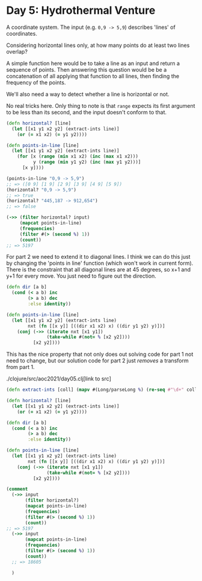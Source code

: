 # Day 5: Hydrothermal Venture

A coordinate system. The input (e.g. `0,9 -> 5,9`) describes 'lines' of coordinates.

Considering horizontal lines only, at how many points do at least two lines overlap?

A simple function here would be to take a line as an input and return a sequence of points. Then answering this question would be be a concatenation of all applying that function to all lines, then finding the frequency of the points.

We'll also need a way to detect whether a line is horizontal or not.

No real tricks here. Only thing to note is that `range` expects its first argument to be less than its second, and the input doesn't conform to that.

``` clojure
(defn horizontal? [line]
  (let [[x1 y1 x2 y2] (extract-ints line)]
    (or (= x1 x2) (= y1 y2))))

(defn points-in-line [line]
  (let [[x1 y1 x2 y2] (extract-ints line)]
    (for [x (range (min x1 x2) (inc (max x1 x2)))
          y (range (min y1 y2) (inc (max y1 y2)))]
      [x y])))

(points-in-line "0,9 -> 5,9")
;; => ([0 9] [1 9] [2 9] [3 9] [4 9] [5 9])
(horizontal? "0,9 -> 5,9")
;; => true
(horizontal? "445,187 -> 912,654")
;; => false

(->> (filter horizontal? input)
     (mapcat points-in-line)
     (frequencies)
     (filter #(> (second %) 1))
     (count))
;; => 5197
```

For part 2 we need to extend it to diagonal lines. I think we can do this just by changing the 'points in line' function (which won't work in current form). There is the constraint that all diagonal lines are at 45 degrees, so x+1 and y+1 for every move. You just need to figure out the direction.

``` clojure
(defn dir [a b]
  (cond (< a b) inc
        (> a b) dec
        :else identity))

(defn points-in-line [line]
  (let [[x1 y1 x2 y2] (extract-ints line)
        nxt (fn [[x y]] [((dir x1 x2) x) ((dir y1 y2) y)])]
    (conj (->> (iterate nxt [x1 y1])
               (take-while #(not= % [x2 y2])))
          [x2 y2])))
```

This has the nice property that not only does out solving code for part 1 not need to change, but our solution code for part 2 just _removes_ a transform from part 1.

./clojure/src/aoc2021/day05.clj[link to src]

``` clojure
(defn extract-ints [coll] (mapv #(Long/parseLong %) (re-seq #"\d+" coll)))

(defn horizontal? [line]
  (let [[x1 y1 x2 y2] (extract-ints line)]
    (or (= x1 x2) (= y1 y2))))

(defn dir [a b]
  (cond (< a b) inc
        (> a b) dec
        :else identity))

(defn points-in-line [line]
  (let [[x1 y1 x2 y2] (extract-ints line)
        nxt (fn [[x y]] [((dir x1 x2) x) ((dir y1 y2) y)])]
    (conj (->> (iterate nxt [x1 y1])
               (take-while #(not= % [x2 y2])))
          [x2 y2])))

(comment
  (->> input
       (filter horizontal?)
       (mapcat points-in-line)
       (frequencies)
       (filter #(> (second %) 1))
       (count))
;; => 5197
  (->> input
       (mapcat points-in-line)
       (frequencies)
       (filter #(> (second %) 1))
       (count))
  ;; => 18605

  )
```

